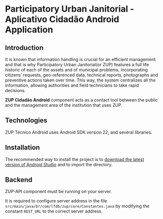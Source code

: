 # Participatory Urban Janitorial - Aplicativo Cidadão Android Application

## Introduction

It is known that information handling is crucial for an efficient management and that is why Participatory Urban Janitorial(or ZUP) features a full life historic of each of the assets and of municipal problems, incorporating citizens' requests, geo-referenced data, technical reports, photographs and preventive actions taken over time. This way, the system centralizes all the information, allowing authorities and field technicians to take rapid decisions.

**ZUP Cidadão Android** component acts as a contact tool between the public and the management area of the institution that uses ZUP.

## Technologies

ZUP Técnico Android uses Android SDK version 22, and several libraries.

## Installation

The recommended way to install the project is to [download the latest version of Android Studio](https://developer.android.com/sdk/index.html) and to import the directory.

## Backend

ZUP-API component must be running on your server.

It is required to configure server address in the file `src/main/java/br/com/lfdb/zup/core/Constantes.java` by modifying the constant `REST_URL` to the correct server address.
